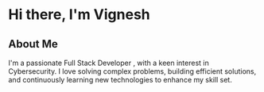 # Hi there, I'm Vignesh

## About Me

I'm a passionate Full Stack Developer , with a keen interest in Cybersecurity. I love solving complex problems, building efficient solutions, and continuously learning new technologies to enhance my skill set.
